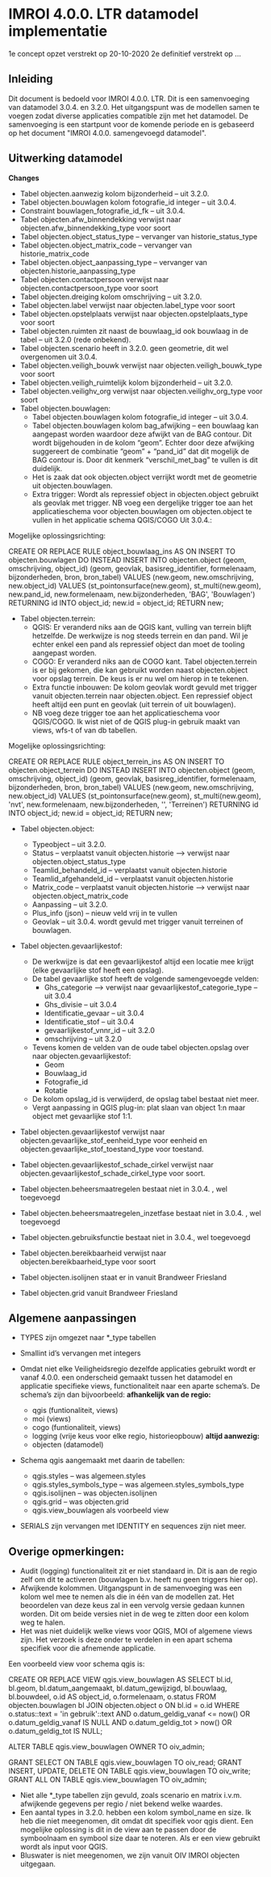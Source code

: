 # IMROI 4.0.0. LTR datamodel implementatie 
1e concept opzet verstrekt op 20-10-2020
2e definitief verstrekt op ...

## Inleiding

Dit document is bedoeld voor IMROI 4.0.0. LTR. Dit is een samenvoeging van datamodel 3.0.4. en 3.2.0. Het uitgangspunt was de modellen samen te voegen zodat diverse applicaties compatible zijn met het datamodel. De samenvoeging is een startpunt voor de komende periode en is gebaseerd op het document &quot;IMROI 4.0.0. samengevoegd datamodel&quot;.

## Uitwerking datamodel

**Changes**

- Tabel objecten.aanwezig kolom bijzonderheid – uit 3.2.0. 
- Tabel objecten.bouwlagen kolom fotografie_id integer – uit 3.0.4.
- Constraint bouwlagen_fotografie_id_fk – uit 3.0.4.
- Tabel objecten.afw_binnendekking verwijst naar objecten.afw_binnendekking_type voor soort
- Tabel objecten.object_status_type – vervanger van historie_status_type
- Tabel objecten.object_matrix_code – vervanger van historie_matrix_code
- Tabel objecten.object_aanpassing_type – vervanger van objecten.historie_aanpassing_type 
- Tabel objecten.contactpersoon verwijst naar objecten.contactpersoon_type voor soort
- Tabel objecten.dreiging kolom omschrijving – uit 3.2.0.
- Tabel objecten.label verwijst naar objecten.label_type voor soort
- Tabel objecten.opstelplaats verwijst naar objecten.opstelplaats_type voor soort
- Tabel objecten.ruimten zit naast de bouwlaag_id ook bouwlaag in de tabel – uit 3.2.0 (rede onbekend).
- Tabel objecten.scenario heeft in 3.2.0. geen geometrie, dit wel overgenomen uit 3.0.4.
- Tabel objecten.veiligh_bouwk verwijst naar objecten.veiligh_bouwk_type voor soort
- Tabel objecten.veiligh_ruimtelijk kolom bijzonderheid – uit 3.2.0.
- Tabel objecten.veilighv_org verwijst naar objecten.veilighv_org_type voor soort
- Tabel objecten.bouwlagen:
  - Tabel objecten.bouwlagen kolom fotografie_id integer – uit 3.0.4.
  - Tabel objecten.bouwlagen kolom bag_afwijking – een bouwlaag kan aangepast worden waardoor deze afwijkt van de BAG contour. Dit wordt bijgehouden in de kolom “geom”. Echter door deze afwijking suggereert de combinatie “geom” + “pand_id” dat dit mogelijk de BAG contour is. Door dit kenmerk “verschil_met_bag” te vullen is dit duidelijk.
  - Het is zaak dat ook objecten.object verrijkt wordt met de geometrie uit objecten.bouwlagen.
  - Extra trigger: Wordt als repressief object in objecten.object gebruikt als geovlak met trigger. NB voeg een dergelijke trigger toe aan het applicatieschema voor objecten.bouwlagen om objecten.object te vullen in het applicatie schema QGIS/COGO Uit 3.0.4.:

Mogelijke oplossingsrichting:

CREATE OR REPLACE RULE object_bouwlaag_ins AS
    ON INSERT TO objecten.bouwlagen
    DO INSTEAD
INSERT INTO objecten.object (geom, omschrijving, object_id)
 (geom, geovlak, basisreg_identifier, formelenaam, bijzonderheden, bron, bron_tabel)
  VALUES (new.geom, new.omschrijving, new.object_id)
 VALUES (st_pointonsurface(new.geom), st_multi(new.geom), new.pand_id, new.formelenaam, new.bijzonderheden, 'BAG', 'Bouwlagen')
   RETURNING id INTO object_id;
    new.id = object_id;
    RETURN new;


- Tabel objecten.terrein:
  - QGIS: Er veranderd niks aan de QGIS kant, vulling van terrein blijft hetzelfde. De werkwijze is nog steeds terrein en dan pand. Wil je echter enkel een pand als repressief object dan moet de tooling aangepast worden.
  - COGO: Er veranderd niks aan de COGO kant. Tabel objecten.terrein is er bij gekomen, die kan gebruikt worden naast objecten.object voor opslag terrein. De keus is er nu wel om hierop in te tekenen.
  - Extra functie inbouwen: De kolom geovlak wordt gevuld met trigger vanuit objecten.terrein naar objecten.object. Een repressief object heeft altijd een punt en geovlak (uit terrein of uit bouwlagen).
  - NB voeg deze trigger toe aan het applicatieschema voor QGIS/COGO. Ik wist niet of de QGIS plug-in gebruik maakt van views, wfs-t of van db tabellen.

Mogelijke oplossingsrichting:

CREATE OR REPLACE RULE object_terrein_ins AS
    ON INSERT TO objecten.object_terrein
    DO INSTEAD
INSERT INTO objecten.object (geom, omschrijving, object_id)
 (geom, geovlak, basisreg_identifier, formelenaam, bijzonderheden, bron, bron_tabel)
  VALUES (new.geom, new.omschrijving, new.object_id)
 VALUES (st_pointonsurface(new.geom), st_multi(new.geom), 'nvt', new.formelenaam, new.bijzonderheden, '', 'Terreinen')
   RETURNING id INTO object_id;
    new.id = object_id;
    RETURN new;


- Tabel objecten.object:
  - Typeobject – uit 3.2.0.
  - Status – verplaatst vanuit objecten.historie --> verwijst naar objecten.object_status_type
  - Teamlid_behandeld_id – verplaatst vanuit objecten.historie
  - Teamlid_afgehandeld_id – verplaatst vanuit objecten.historie
  - Matrix_code – verplaatst vanuit objecten.historie --> verwijst naar  objecten.object_matrix_code
  - Aanpassing – uit 3.2.0.
  - Plus_info (json) – nieuw veld vrij in te vullen
  - Geovlak – uit 3.0.4. wordt gevuld met trigger vanuit terreinen of bouwlagen. 


- Tabel objecten.gevaarlijkestof:
  - De werkwijze is dat een gevaarlijkestof altijd een locatie mee krijgt (elke gevaarlijke stof heeft een opslag).
  - De tabel gevaarlijke stof heeft de volgende samengevoegde velden:
    - Ghs_categorie --> verwijst naar gevaarlijkestof_categorie_type – uit 3.0.4
    - Ghs_divisie – uit 3.0.4
    - Identificatie_gevaar – uit 3.0.4
    - Identificatie_stof – uit 3.0.4
    - gevaarlijkestof_vnnr_id – uit 3.2.0
    - omschrijving – uit 3.2.0
  - Tevens komen de velden van de oude tabel objecten.opslag over naar objecten.gevaarlijkestof:
    - Geom
    - Bouwlaag_id
    - Fotografie_id
    - Rotatie
  - De kolom opslag_id is verwijderd, de opslag tabel bestaat niet meer.
  - Vergt aanpassing in QGIS plug-in: plat slaan van object 1:n maar object met gevaarlijke stof 1:1.

- Tabel objecten.gevaarlijkestof verwijst naar objecten.gevaarlijke_stof_eenheid_type voor eenheid en objecten.gevaarlijke_stof_toestand_type voor toestand.
- Tabel objecten.gevaarlijkestof_schade_cirkel verwijst naar objecten.gevaarlijkestof_schade_cirkel_type voor soort.
- Tabel objecten.beheersmaatregelen bestaat niet in 3.0.4. , wel toegevoegd
- Tabel objecten.beheersmaatregelen_inzetfase bestaat niet in 3.0.4. , wel toegevoegd
- Tabel objecten.gebruiksfunctie bestaat niet in 3.0.4., wel toegevoegd
- Tabel objecten.bereikbaarheid verwijst naar objecten.bereikbaarheid_type voor soort
- Tabel objecten.isolijnen staat er in vanuit Brandweer Friesland
- Tabel objecten.grid vanuit Brandweer Friesland

## Algemene aanpassingen

- TYPES zijn omgezet naar *_type tabellen
- Smallint id’s vervangen met integers
- Omdat niet elke Veiligheidsregio dezelfde applicaties gebruikt wordt er vanaf 4.0.0. een onderscheid gemaakt tussen het datamodel en applicatie specifieke views, functionaliteit naar een aparte schema’s. De schema’s zijn dan bijvoorbeeld:
  **afhankelijk van de regio:**
  - qgis (funtionaliteit, views)
  - moi (views)
  - cogo (funtionaliteit, views)
  - logging (vrije keus voor elke regio, historieopbouw)
  **altijd aanwezig:**
  - objecten (datamodel)

- Schema qgis aangemaakt met daarin de tabellen:
  - qgis.styles – was algemeen.styles
  - qgis.styles_symbols_type – was algemeen.styles_symbols_type
  - qgis.isolijnen – was objecten.isolijnen
  - qgis.grid – was objecten.grid
  - qgis.view_bouwlagen als voorbeeld view
- SERIALS zijn vervangen met IDENTITY en sequences zijn niet meer.


## Overige opmerkingen:

- Audit (logging) functionaliteit zit er niet standaard in. Dit is aan de regio zelf om dit te activeren (bouwlagen b.v. heeft nu geen triggers hier op).
- Afwijkende kolommen. Uitgangspunt in de samenvoeging was een kolom wel mee te nemen als die in één van de modellen zat. Het beoordelen van deze keus zal in een vervolg versie gedaan kunnen worden. Dit om beide versies niet in de weg te zitten door een kolom weg te halen.
- Het was niet duidelijk welke views voor QGIS, MOI of algemene views zijn. Het verzoek is deze onder te verdelen in een apart schema specifiek voor die afnemende applicatie.

Een voorbeeld view voor schema qgis is:

CREATE OR REPLACE VIEW qgis.view_bouwlagen
 AS
 SELECT bl.id,
    bl.geom,
    bl.datum_aangemaakt,
    bl.datum_gewijzigd,
    bl.bouwlaag,
    bl.bouwdeel,
    o.id AS object_id,
    o.formelenaam,
    o.status
   FROM objecten.bouwlagen bl
     JOIN objecten.object o ON bl.id = o.id
  WHERE o.status::text = 'in gebruik'::text AND o.datum_geldig_vanaf <= now() OR o.datum_geldig_vanaf IS NULL AND o.datum_geldig_tot > now() OR o.datum_geldig_tot IS NULL;

ALTER TABLE qgis.view_bouwlagen
    OWNER TO oiv_admin;

GRANT SELECT ON TABLE qgis.view_bouwlagen TO oiv_read;
GRANT INSERT, UPDATE, DELETE ON TABLE qgis.view_bouwlagen TO oiv_write;
GRANT ALL ON TABLE qgis.view_bouwlagen TO oiv_admin;


- Niet alle *_type tabellen zijn gevuld, zoals scenario en matrix i.v.m. afwijkende gegevens per regio / niet bekend welke waardes.
- Een aantal types in 3.2.0. hebben een kolom symbol_name en size. Ik heb die niet meegenomen, dit omdat dit specifiek voor qgis dient. Een mogelijke oplossing is dit in de view aan te passen door de symboolnaam en symbool size daar te noteren. Als er een view gebruikt wordt als input voor QGIS. 
- Bluswater is niet meegenomen, we zijn vanuit OIV IMROI objecten uitgegaan.
